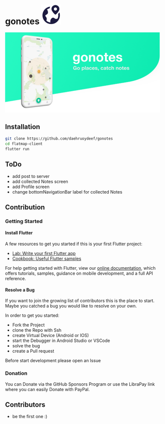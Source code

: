 # gonotes ![](img/logo.png)

![](./img/header-readme.png)



## Installation

```bash
git clone https://github.com/daehruoydeef/gonotes
cd flatmap-client
flutter run
```

## ToDo

* add post to server
* add collected Notes screen
* add Profile screen
* change bottomNavigationBar label for collected Notes

## Contribution

### Getting Started

#### Install Flutter

A few resources to get you started if this is your first Flutter project:

- [Lab: Write your first Flutter app](https://flutter.dev/docs/get-started/codelab)
- [Cookbook: Useful Flutter samples](https://flutter.dev/docs/cookbook)

For help getting started with Flutter, view our 
[online documentation](https://flutter.dev/docs), which offers tutorials, 
samples, guidance on mobile development, and a full API reference.



#### Resolve a Bug

If you want to join the growing list of contributors this is the place to start. Maybe you  catched a bug you would like to resolve on your own.

In order to get you started:

- Fork the Project
- clone the Repo with Ssh
- create Virtual Device (Android or IOS)
- start the Debugger in Android Studio or VSCode
- solve the bug
- create a Pull request

Before start development please open an Issue 



### Donation

You can Donate via the GitHub Sponsors Program or use the LibraPay link where you can easily Donate with PayPal.



## Contributors

* be the first one :)


